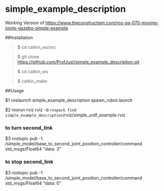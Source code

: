 # simple_example_description
Working Version of https://www.theconstructsim.com/ros-qa-070-moving-joints-gazebo-simple-example

##Installation


  >$ cd catkin_ws/src
  
  >$ git clone  https://github.com/ProfJust/simple_example_description.git
  
  >$ cd catkin_ws
  
  >$ catkin_make

##Usage

  $1 roslaunch simple_example_description spawn_robot.launch

  $2 rosrun rviz rviz -d `rospack find simple_example_description`/rviz/simple_urdf_example.rviz

  ### to turn second_link

  $3 rostopic pub -1 /simple_model/base_to_second_joint_position_controller/command std_msgs/Float64 "data: 3"

  ### to stop second_link
  
  $3 rostopic pub -1 /simple_model/base_to_second_joint_position_controller/command std_msgs/Float64 "data: 0"

